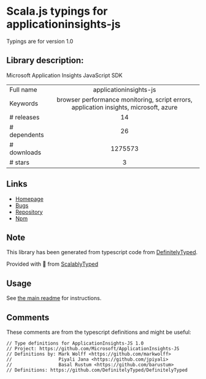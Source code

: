 
# Scala.js typings for applicationinsights-js

Typings are for version 1.0

## Library description:
Microsoft Application Insights JavaScript SDK

|                    |                 |
| ------------------ | :-------------: |
| Full name          | applicationinsights-js |
| Keywords           | browser performance monitoring, script errors, application insights, microsoft, azure |
| # releases         | 14 |
| # dependents       | 26 |
| # downloads        | 1275573 |
| # stars            | 3 |

## Links
- [Homepage](https://github.com/Microsoft/ApplicationInsights-JS#readme)
- [Bugs](https://github.com/Microsoft/ApplicationInsights-JS/issues)
- [Repository](https://github.com/Microsoft/ApplicationInsights-JS)
- [Npm](https://www.npmjs.com/package/applicationinsights-js)
    


## Note
This library has been generated from typescript code from [DefinitelyTyped](https://definitelytyped.org).

Provided with :purple_heart: from [ScalablyTyped](https://github.com/oyvindberg/ScalablyTyped)

## Usage
See [the main readme](../../readme.md) for instructions.

## Comments

These comments are from the typescript definitions and might be useful:
```
// Type definitions for ApplicationInsights-JS 1.0
// Project: https://github.com/Microsoft/ApplicationInsights-JS
// Definitions by: Mark Wolff <https://github.com/markwolff>
//                 Piyali Jana <https://github.com/jpiyali>
//                 Basal Rustum <https://github.com/barustum>
// Definitions: https://github.com/DefinitelyTyped/DefinitelyTyped

```

